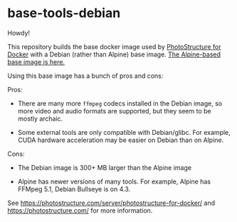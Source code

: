 # base-tools-debian

Howdy!

This repository builds the base docker image used by [PhotoStructure for
Docker](https://photostructure.com/server/photostructure-for-docker/) with a
Debian (rather than Alpine) base image. [The
Alpine-based base image is
here.](https://github.com/photostructure/base-tools)

Using this base image has a bunch of pros and cons:

Pros:

- There are many more `ffmpeg` codecs installed in the Debian image, so more video and audio formats are supported, but they seem to be mostly archaic.

- Some external tools are only compatible with Debian/glibc. For example, CUDA hardware acceleration may be easier on Debian than on Alpine.

Cons:

- The Debian image is 300+ MB larger than the Alpine image

- Alpine has newer versions of many tools. For example, Alpine has FFMpeg 5.1, Debian Bullseye is on 4.3.


See <https://photostructure.com/server/photostructure-for-docker/> and
<https://photostructure.com/> for more information.